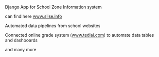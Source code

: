Django App for School Zone Information system

can find here www.slise.info

Automated data pipelines from school websites

Connected online grade system (www.tediai.com) to automate data tables and dashboards

and many more


